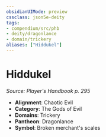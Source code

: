 ```yaml
---
obsidianUIMode: preview
cssclass: json5e-deity
tags:
- compendium/src/phb
- deity/dragonlance
- domain/trickery
aliases: ["Hiddukel"]
---
```

# Hiddukel
*Source: Player's Handbook p. 295* 

- **Alignment**: Chaotic Evil
- **Category**: The Gods of Evil
- **Domains**: Trickery
- **Pantheon**: Dragonlance
- **Symbol**: Broken merchant's scales